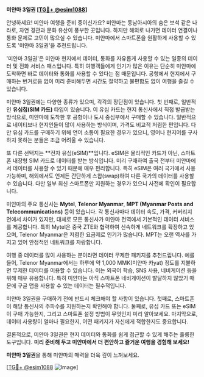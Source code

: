 **미얀마 3일권 [[TG💪+ @esim1088](https://t.me/s/esim1088)]**

안녕하세요! 미얀마 여행을 준비 중이신가요? 미얀마는 동남아시아의 숨은 보석 같은 나라로, 자연 경관과 문화 유산이 풍부한 곳입니다. 하지만 해외로 나가면 데이터 연결이나 통화 문제로 고민이 많으실 수 있습니다. 미얀마에서 스마트폰을 원활하게 사용할 수 있도록 '미얀마 3일권'을 추천드립니다.

'미얀마 3일권'은 미얀마 현지에서 데이터, 통화를 자유롭게 사용할 수 있는 일종의 데이터 및 전화 서비스 패스입니다. 특히 여행객들에게 인기가 많은 이유는 단순히 미얀마에 도착하면 바로 데이터와 통화를 사용할 수 있다는 점 때문입니다. 공항에서 현지에서 구매하는 번거로움 없이 미리 준비해두면 시간도 절약하고 불편함도 없이 여행을 즐길 수 있습니다.

미얀마 3일권에는 다양한 종류가 있으며, 각각의 장단점이 있습니다. 첫 번째로, 일반적인 **유심칩(SIM 카드)** 타입이 있습니다. 이 유심 카드는 현지 통신사에서 직접 발급받는 방식으로, 미얀마에 도착한 후 공항이나 도시 중심부에서 구매할 수 있습니다. 일반적으로 네이티브나 현지인들이 많이 사용하는 방식이며, 가격도 비교적 저렴한 편입니다. 다만 유심 카드를 구매하기 위해 언어 소통이 필요한 경우가 있으니, 영어나 현지어를 구사하지 못하는 분들은 조금 어려울 수 있습니다.

또 다른 선택지는 **전자 유심(eSIM)**입니다. eSIM은 물리적인 카드가 아닌, 스마트폰 내장형 SIM 카드로 데이터를 받는 방식입니다. 미리 구매하여 출국 전부터 미얀마에서 데이터를 사용할 수 있기 때문에 매우 편리합니다. 특히 eSIM은 여러 국가에서 사용 가능하며, 해외에서도 언제든 간단하게 스왑(swap)하여 다른 국가의 데이터를 사용할 수 있습니다. 다만 일부 최신 스마트폰만 지원하는 경우가 있으니 사전에 확인이 필요합니다.

미얀마의 주요 통신사는 **Mytel**, **Telenor Myanmar**, **MPT (Myanmar Posts and Telecommunications)** 등이 있습니다. 각 통신사마다 데이터 속도, 가격, 커버리지 면에서 차이가 있지만, 대체로 모든 통신사가 미얀마 전역에서 기본적인 데이터 서비스를 제공합니다. 특히 Mytel은 중국 ZTE와 협력하여 신속하게 네트워크를 확장하고 있으며, Telenor Myanmar은 저렴한 요금제로 인기가 많습니다. MPT는 오랜 역사를 가지고 있어 안정적인 네트워크를 자랑합니다.

여행 중 데이터를 많이 사용하는 분이라면 데이터 무제한 패키지를 추천드립니다. 예를 들어, Telenor Myanmar에서는 하루에 약 1,000 MMK(미얀마 카yat) 정도를 지불하면 무제한 데이터를 이용할 수 있습니다. 이는 외국어 학습, SNS 사용, 네비게이션 등을 위해 매우 유용합니다. 특히 미얀마는 아직 스마트폰 네비게이션이 발달하지 않았기 때문에 구글 맵을 사용할 수 있는 데이터는 필수적입니다.

미얀마 3일권을 구매하기 전에 반드시 체크해야 할 사항이 있습니다. 첫째로, 스마트폰이 해당 통신사의 주파수를 지원하는지 확인해야 합니다. 둘째로, 유심 카드 또는 eSIM이 구매 가능한지, 그리고 스마트폰 설정 방법이 무엇인지 미리 알아보세요. 마지막으로, 데이터 사용량이 얼마나 필요한지, 어떤 패키지가 자신에게 적합한지도 중요합니다.

결론적으로, 미얀마 3일권은 현지 데이터와 통화를 쉽게 접근할 수 있게 해주는 훌륭한 도구입니다. **미리 준비해 두고 미얀마에서 더 편안하고 즐거운 여행을 경험해 보세요!** 

**미얀마 3일권**을 통해 미얀마의 매력을 더욱 깊이 느껴보세요. 

[[TG💪+ @esim1088](https://t.me/s/esim1088) ![Image](https://i.postimg.cc/Y0z9fWf4/image.png)]